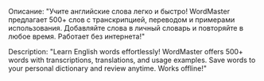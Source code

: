 Описание:
"Учите английские слова легко и быстро! WordMaster предлагает 500+ слов с транскрипцией, переводом и примерами использования. Добавляйте слова в личный словарь и повторяйте в любое время. Работает без интернета!"

Description:
"Learn English words effortlessly! WordMaster offers 500+ words with transcriptions, translations, and usage examples. Save words to your personal dictionary and review anytime. Works offline!"
